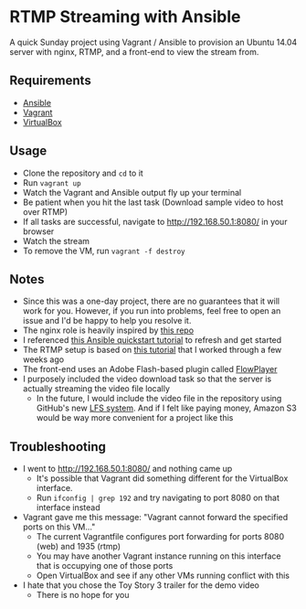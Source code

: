 # RTMP Streaming with Ansible
A quick Sunday project using Vagrant / Ansible to provision an Ubuntu 14.04 server with nginx, RTMP, and a front-end to view the stream from.

## Requirements
* [Ansible](http://docs.ansible.com/intro.html) 
* [Vagrant](https://www.vagrantup.com/downloads.html)
* [VirtualBox](https://www.virtualbox.org/wiki/Downloads)

## Usage
* Clone the repository and `cd` to it
* Run `vagrant up`
* Watch the Vagrant and Ansible output fly up your terminal
* Be patient when you hit the last task (Download sample video to host over RTMP)
* If all tasks are successful, navigate to http://192.168.50.1:8080/ in your browser
* Watch the stream
* To remove the VM, run `vagrant -f destroy`

## Notes
* Since this was a one-day project, there are no guarantees that it will work for you. However, if you run into problems, feel free to open an issue and I'd be happy to help you resolve it.
* The nginx role is heavily inspired by [this repo](https://github.com/Hounddog/vagrant-ansible)
* I referenced [this Ansible quickstart tutorial](https://adamcod.es/2014/09/23/vagrant-ansible-quickstart-tutorial.html) to refresh and get started
* The RTMP setup is based on [this tutorial](http://www.leaseweblabs.com/2013/11/streaming-video-demand-nginx-rtmp-module/) that I worked through a few weeks ago
* The front-end uses an Adobe Flash-based plugin called [FlowPlayer](https://flowplayer.org/latest/)
* I purposely included the video download task so that the server is actually streaming the video file locally
	* In the future, I would include the video file in the repository using GitHub's new [LFS system](https://github.com/early_access/large_file_storage). And if I felt like paying money, Amazon S3 would be way more convenient for a project like this


## Troubleshooting
* I went to http://192.168.50.1:8080/ and nothing came up
	* It's possible that Vagrant did something different for the VirtualBox interface.
	* Run `ifconfig | grep 192` and try navigating to port 8080 on that interface instead
* Vagrant gave me this message: "Vagrant cannot forward the specified ports on this VM..."
	* The current Vagrantfile configures port forwarding for ports 8080 (web) and 1935 (rtmp)
	* You may have another Vagrant instance running on this interface that is occupying one of those ports
	* Open VirtualBox and see if any other VMs running conflict with this
* I hate that you chose the Toy Story 3 trailer for the demo video
	* There is no hope for you
